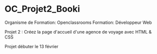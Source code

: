 # OC_Projet2_Booki

Organisme de Formation: Openclassrooms
Formation: Développeur Web

Projet 2 : Créez la page d'accueil d'une agence de voyage avec HTML & CSS

Projet débuter le 13 février
